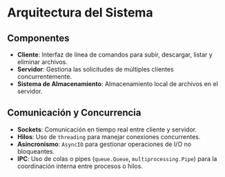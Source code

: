 # Arquitectura del Sistema

## Componentes
- **Cliente**: Interfaz de línea de comandos para subir, descargar, listar y eliminar archivos.
- **Servidor**: Gestiona las solicitudes de múltiples clientes concurrentemente.
- **Sistema de Almacenamiento**: Almacenamiento local de archivos en el servidor.

## Comunicación y Concurrencia
- **Sockets**: Comunicación en tiempo real entre cliente y servidor.
- **Hilos**: Uso de `threading` para manejar conexiones concurrentes.
- **Asincronismo**: `AsyncIO` para gestionar operaciones de I/O no bloqueantes.
- **IPC**: Uso de colas o pipes (`queue.Queue`, `multiprocessing.Pipe`) para la coordinación interna entre procesos o hilos.
